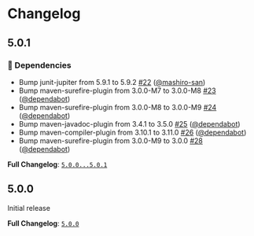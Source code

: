 # Changelog

## 5.0.1

### 📘 Dependencies

* Bump junit-jupiter from 5.9.1 to 5.9.2 [#22](https://github.com/KatsuteDev/simplehttpserver/pull/22) ([@mashiro-san](https://github.com/mashiro-san))
* Bump maven-surefire-plugin from 3.0.0-M7 to 3.0.0-M8 [#23](https://github.com/KatsuteDev/simplehttpserver/pull/23) ([@dependabot](https://github.com/dependabot))
* Bump maven-surefire-plugin from 3.0.0-M8 to 3.0.0-M9 [#24](https://github.com/KatsuteDev/simplehttpserver/pull/24) ([@dependabot](https://github.com/dependabot))
* Bump maven-javadoc-plugin from 3.4.1 to 3.5.0 [#25](https://github.com/KatsuteDev/simplehttpserver/pull/25) ([@dependabot](https://github.com/dependabot))
* Bump maven-compiler-plugin from 3.10.1 to 3.11.0 [#26](https://github.com/KatsuteDev/simplehttpserver/pull/26) ([@dependabot](https://github.com/dependabot))
* Bump maven-surefire-plugin from 3.0.0-M9 to 3.0.0 [#28](https://github.com/KatsuteDev/simplehttpserver/pull/28) ([@dependabot](https://github.com/dependabot))

**Full Changelog**: [`5.0.0...5.0.1`](https://github.com/KatsuteDev/simplehttpserver/compare/5.0.0...5.0.1)

## 5.0.0

Initial release

**Full Changelog**: [`5.0.0`](https://github.com/KatsuteDev/simplehttpserver/commits/5.0.0)